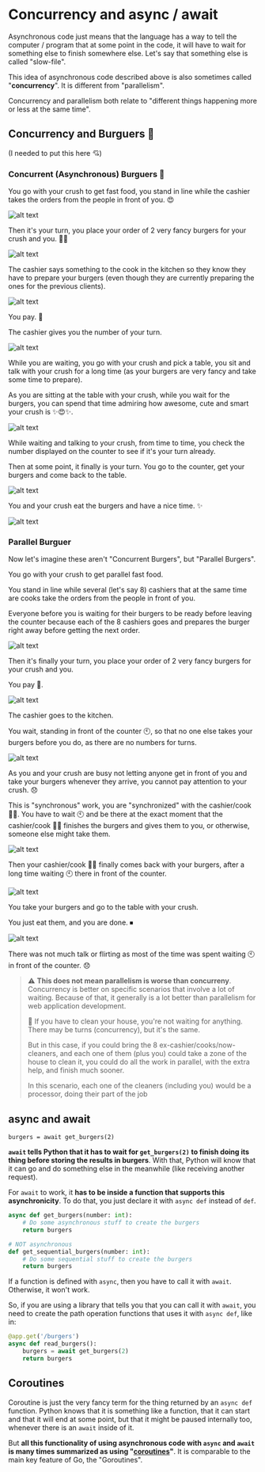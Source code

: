 # Concurrency and async / await

Asynchronous code just means that the language has a way to tell the computer / program that at some point in the code, it will have to wait for something else to finish somewhere else. Let's say that something else is called "slow-file".

This idea of asynchronous code described above is also sometimes called "**concurrency**". It is different from "parallelism".

Concurrency and parallelism both relate to "different things happening more or less at the same time".

## Concurrency and Burguers 🍔

(I needed to put this here 💘)

### Concurrent (Asynchronous) Burguers 💑

You go with your crush to get fast food, you stand in line while the cashier takes the orders from the people in front of you. 😍

![alt text](img/burguer1.png)


Then it's your turn, you place your order of 2 very fancy burgers for your crush and you. 🍔🍔

![alt text](img/burguer2.png)


The cashier says something to the cook in the kitchen so they know they have to prepare your burgers (even though they are currently preparing the ones for the previous clients).

![alt text](img/burguer3.png)

You pay. 💸

The cashier gives you the number of your turn.

![alt text](img/burguer4.png)


While you are waiting, you go with your crush and pick a table, you sit and talk with your crush for a long time (as your burgers are very fancy and take some time to prepare).

As you are sitting at the table with your crush, while you wait for the burgers, you can spend that time admiring how awesome, cute and smart your crush is ✨😍✨.

![alt text](img/burguer5.png)

While waiting and talking to your crush, from time to time, you check the number displayed on the counter to see if it's your turn already.

Then at some point, it finally is your turn. You go to the counter, get your burgers and come back to the table.

![alt text](img/burguer6.png)

You and your crush eat the burgers and have a nice time. ✨

![alt text](img/burguer7.png)

### Parallel Burguer


Now let's imagine these aren't "Concurrent Burgers", but "Parallel Burgers".

You go with your crush to get parallel fast food.

You stand in line while several (let's say 8) cashiers that at the same time are cooks take the orders from the people in front of you.

Everyone before you is waiting for their burgers to be ready before leaving the counter because each of the 8 cashiers goes and prepares the burger right away before getting the next order.

![alt text](img/burguer-p-1.png)


Then it's finally your turn, you place your order of 2 very fancy burgers for your crush and you.

You pay 💸.

![alt text](img/burguer-p-2.png)

The cashier goes to the kitchen.

You wait, standing in front of the counter 🕙, so that no one else takes your burgers before you do, as there are no numbers for turns.

![alt text](img/burguer-p-3.png)


As you and your crush are busy not letting anyone get in front of you and take your burgers whenever they arrive, you cannot pay attention to your crush. 😞

This is "synchronous" work, you are "synchronized" with the cashier/cook 👨‍🍳. You have to wait 🕙 and be there at the exact moment that the cashier/cook 👨‍🍳 finishes the burgers and gives them to you, or otherwise, someone else might take them.

![alt text](img/burguer-p-4.png)

Then your cashier/cook 👨‍🍳 finally comes back with your burgers, after a long time waiting 🕙 there in front of the counter.

![alt text](img/burguer-p-5.png)

You take your burgers and go to the table with your crush.

You just eat them, and you are done. ⏹

![alt text](img/burguer-p-6.png)

There was not much talk or flirting as most of the time was spent waiting 🕙 in front of the counter. 😞

> ⚠️ **This does not mean parallelism is worse than concurreny**. Concurrency is better on specific scenarios that involve a lot of waiting. Because of that, it generally is a lot better than parallelism for web application development.
>
> 🧹 If you have to clean your house, you're not waiting for anything. There may be turns (concurrency), but it's the same.
> 
> But in this case, if you could bring the 8 ex-cashier/cooks/now-cleaners, and each one of them (plus you) could take a zone of the house to clean it, you could do all the work in parallel, with the extra help, and finish much sooner.
>
>In this scenario, each one of the cleaners (including you) would be a processor, doing their part of the job

## async and await

`burgers = await get_burgers(2)`

**`await` tells Python that it has to wait for `get_burgers(2)` to finish doing its thing before storing the results in burgers**. With that, Python will know that it can go and do something else in the meanwhile (like receiving another request).

For `await` to work, it **has to be inside a function that supports this asynchronicity**. To do that, you just declare it with `async def` instead of `def`.

```py
async def get_burgers(number: int):
    # Do some asynchronous stuff to create the burgers
    return burgers

# NOT asynchronous
def get_sequential_burgers(number: int):
    # Do some sequential stuff to create the burgers
    return burgers
```

If a function is defined with `async`, then you have to call it with `await`. Otherwise, it won't work.

So, if you are using a library that tells you that you can call it with `await`, you need to create the path operation functions that uses it with `async def`, like in:

```py
@app.get('/burgers')
async def read_burgers():
    burgers = await get_burgers(2)
    return burgers
```

## Coroutines

Coroutine is just the very fancy term for the thing returned by an `async def` function. Python knows that it is something like a function, that it can start and that it will end at some point, but that it might be paused internally too, whenever there is an `await` inside of it.

But **all this functionality of using asynchronous code with `async` and `await` is many times summarized as using "[coroutines](https://en.wikipedia.org/wiki/Coroutine)"**. It is comparable to the main key feature of Go, the "Goroutines".

